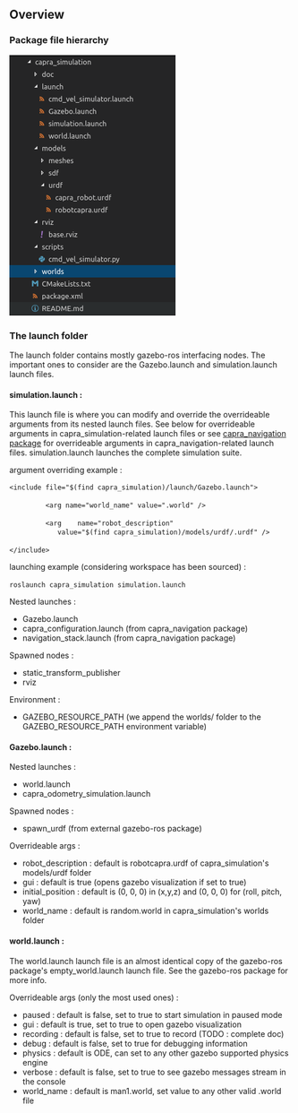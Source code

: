 ## Overview

### Package file hierarchy

![Alt text](package_hierarchy.png "Package File Hierarchy")

### The launch folder

The launch folder contains mostly gazebo-ros interfacing nodes. 
The important ones to consider are the Gazebo.launch and
simulation.launch launch files.

#### simulation.launch :

This launch file is where you can modify and override the overrideable
arguments from its nested launch files. See below for overrideable arguments
in capra_simulation-related launch files or see [capra_navigation package](../capra_navigation/doc/overview.md) for
overrideable arguments in capra_navigation-related launch files.
simulation.launch launches the complete simulation suite.

argument overriding example :

<pre><code>&lt;include file="$(find capra_simulation)/launch/Gazebo.launch"&gt;<br />
         &lt;arg name="world_name" value="<your-world-file-name>.world" /&gt;<br />
         &lt;arg    name="robot_description"
            value="$(find capra_simulation)/models/urdf/<your-other-robot-file>.urdf" /&gt;<br />
&lt;/include&gt;<br /></code></pre>

launching example (considering workspace has been sourced) : 

`roslaunch capra_simulation simulation.launch`

Nested launches :
- Gazebo.launch
- capra_configuration.launch (from capra_navigation package)
- navigation_stack.launch (from capra_navigation package)

Spawned nodes :
- static_transform_publisher
- rviz

Environment :
- GAZEBO_RESOURCE_PATH (we append the worlds/ folder to the GAZEBO_RESOURCE_PATH environment variable)

#### Gazebo.launch :

Nested launches : 
- world.launch
- capra_odometry_simulation.launch

Spawned nodes :
- spawn_urdf (from external gazebo-ros package)

Overrideable args :
- robot_description : default is robotcapra.urdf of capra_simulation's models/urdf folder
- gui : default is true (opens gazebo visualization if set to true)
- initial_position : default is (0, 0, 0) in (x,y,z) and (0, 0, 0) for (roll, pitch, yaw)
- world_name : default is random.world in capra_simulation's worlds folder

#### world.launch :

The world.launch launch file is an almost identical copy of the gazebo-ros
package's empty_world.launch launch file. See the gazebo-ros package for
more info.

Overrideable args (only the most used ones) : 

- paused : default is false, set to true to start simulation in paused mode
- gui : default is true, set to true to open gazebo visualization
- recording : default is false, set to true to record (TODO : complete doc)
- debug : default is false, set to true for debugging information
- physics : default is ODE, can set to any other gazebo supported physics engine
- verbose : default is false, set to true to see gazebo messages stream in the console
- world_name : default is man1.world, set value to any other valid .world file
